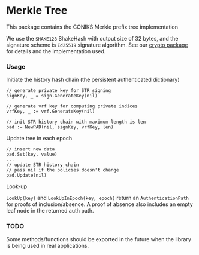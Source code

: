 # Merkle Tree
This package contains the CONIKS Merkle prefix tree implementation

We use the `SHAKE128` ShakeHash with output size of 32 bytes, and the signature scheme is `Ed25519` signature algorithm. See our [crypto package](https://github.com/coniks-sys/coniks-go/tree/master/crypto) for details and the implementation used.

### Usage
Initiate the history hash chain (the persistent authenticated dictionary)
```
// generate private key for STR signing
signKey, _ = sign.GenerateKey(nil)

// generate vrf key for computing private indices
vrfKey, _ := vrf.GenerateKey(nil)

// init STR history chain with maximum length is len
pad := NewPAD(nil, signKey, vrfKey, len)
```

Update tree in each epoch
```
// insert new data
pad.Set(key, value)
...
// update STR history chain
// pass nil if the policies doesn't change
pad.Update(nil)
```

Look-up

`LookUp(key)` and `LookUpInEpoch(key, epoch)` return an `AuthenticationPath` for proofs of inclusion/absence.
A proof of absence also includes an empty leaf node in the returned auth path.

### TODO
Some methods/functions should be exported in the future when the library is being used in real applications.